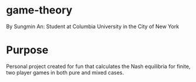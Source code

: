 # game-theory                                                   

By Sungmin An: Student at Columbia University in the City of New York

Purpose
=======
Personal project created for fun that calculates the Nash equilibria for finite, two player games in both pure and mixed cases.


